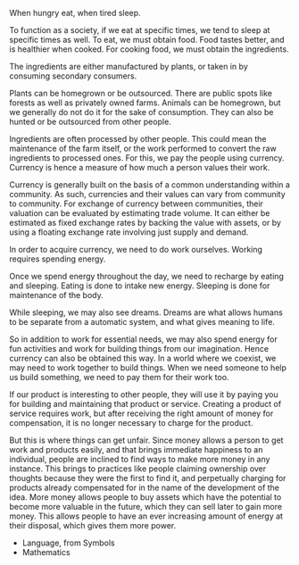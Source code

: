 When hungry eat, when tired sleep.

To function as a society, if we eat at specific times, we tend to sleep at specific times as well.
To eat, we must obtain food. Food tastes better, and is healthier when cooked.
For cooking food, we must obtain the ingredients.

The ingredients are either manufactured by plants, or taken in by consuming secondary consumers.

Plants can be homegrown or be outsourced. There are public spots like forests as well as privately owned farms. Animals can be homegrown, but we generally do not do it for the sake of consumption. They can also be hunted or be outsourced from other people.

Ingredients are often processed by other people. This could mean the maintenance of the farm itself, or the work performed to convert the raw ingredients to processed ones. For this, we pay the people using currency. Currency is hence a measure of how much a person values their work.

Currency is generally built on the basis of a common understanding within a community. As such, currencies and their values can vary from community to community. For exchange of currency between communities, their valuation can be evaluated by estimating trade volume. It can either be estimated as fixed exchange rates by backing the value with assets, or by using a floating exchange rate involving just supply and demand.

In order to acquire currency, we need to do work ourselves. Working requires spending energy.

Once we spend energy throughout the day, we need to recharge by eating and sleeping. Eating is done to intake new energy. Sleeping is done for maintenance of the body.

While sleeping, we may also see dreams. Dreams are what allows humans to be separate from a automatic system, and what gives meaning to life.

So in addition to work for essential needs, we may also spend energy for fun activities and work for building things from our imagination.  Hence currency can also be obtained this way. In a world where we coexist, we may need to work together to build things. When we need someone to help us build something, we need to pay them for their work too.

If our product is interesting to other people, they will use it by paying you for building and maintaining that product or service. Creating a product of service requires work, but after receiving the right amount of money for compensation, it is no longer necessary to charge for the product. 

But this is where things can get unfair. Since money allows a person to get work and products easily, and that brings immediate happiness to an individual, people are inclined to find ways to make more money in any instance. This brings to practices like people claiming ownership over thoughts because they were the first to find it, and perpetually charging for products already compensated for in the name of the development of the idea. More money allows people to buy assets which have the potential to become more valuable in the future, which they can sell later to gain more money. This allows people to have an ever increasing amount of energy at their disposal, which gives them more power.


- Language, from Symbols
- Mathematics